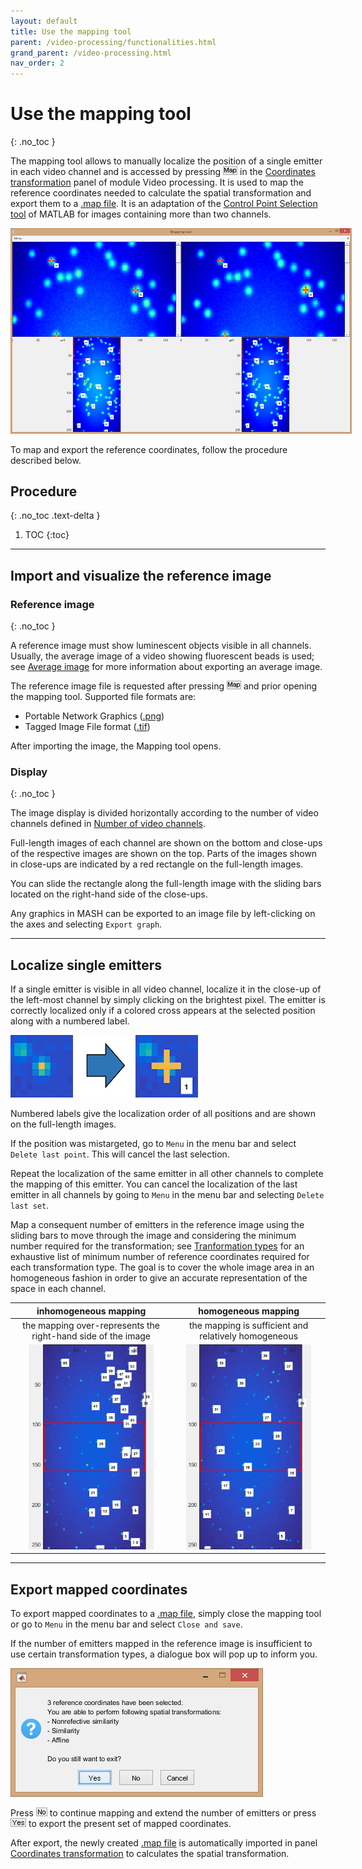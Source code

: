 ```yaml
---
layout: default
title: Use the mapping tool
parent: /video-processing/functionalities.html
grand_parent: /video-processing.html
nav_order: 2
---
```


# Use the mapping tool
{: .no_toc }

The mapping tool allows to manually localize the position of a single emitter in each video channel and is accessed by pressing 
![Map](../../assets/images/gui/VP-but-map.png "Map") in the 
[Coordinates transformation](../panels/panel-molecule-coordinates#coordinates-transformation) panel of module Video processing.
It is used to map the reference coordinates needed to calculate the spatial transformation and export them to a 
[.map file](../../output-files/map-mapped-coordinates.html).
It is an adaptation of the 
[Control Point Selection tool](https://www.mathworks.com/help/images/ref/cpselect.html) of MATLAB for images containing more than two channels.

<a href="../../assets/images/gui/VP-panel-molcoord-transf-maptool.png"><img src="../../assets/images/gui/VP-panel-molcoord-transf-maptool.png" style="max-width: 546px;"/></a>

To map and export the reference coordinates, follow the procedure described below.

## Procedure
{: .no_toc .text-delta }

1. TOC
{:toc}

---

## Import and visualize the reference image

### Reference image
{: .no_toc }

A reference image must show luminescent objects visible in all channels. 
Usually, the average image of a video showing fluorescent beads is used; see 
[Average image](../panels/panel-molecule-coordinates.html#average-image) for more information about exporting an average image. 

The reference image file is requested after pressing 
![Map](../../assets/images/gui/VP-but-map.png "Map") and prior opening the mapping tool.
Supported file formats are:
* Portable Network Graphics (<u>.png</u>)
* Tagged Image File format (<u>.tif</u>)

After importing the image, the Mapping tool opens.


### Display
{: .no_toc }

The image display is divided horizontally according to the number of video channels defined in 
[Number of video channels](../panels/panel-experiment-settings.html#number-of-video-channels).

Full-length images of each channel are shown on the bottom and close-ups of the respective images are shown on the top.
Parts of the images shown in close-ups are indicated by a red rectangle on the full-length images.

You can slide the rectangle along the full-length image with the sliding bars located on the right-hand side of the close-ups.

Any graphics in MASH can be exported to an image file by left-clicking on the axes and selecting `Export graph`.


---

## Localize single emitters

If a single emitter is visible in all video channel, localize it in the close-up of the left-most channel by simply clicking on the brightest pixel.
The emitter is correctly localized only if a colored cross appears at the selected position along with a numbered label.

<img src="../../assets/images/figures/VP-maptool-emitter-localization.png" style="max-width:300px;"/>

Numbered labels give the localization order of all positions and are shown on the full-length images.

If the position was mistargeted, go to `Menu` in the menu bar and select `Delete last point`.
This will cancel the last selection.

Repeat the localization of the same emitter in all other channels to complete the mapping of this emitter.
You can cancel the localization of the last emitter in all channels by going to `Menu` in the menu bar and selecting `Delete last set`.

Map a consequent number of emitters in the reference image using the sliding bars to move through the image and considering the minimum number required for the transformation; see 
[Tranformation types](../panels/panel-molecule-coordinates.html#transformation-types) for an exhaustive list of minimum number of reference coordinates required for each transformation type.
The goal is to cover the whole image area in an homogeneous fashion in order to give an accurate representation of the space in each channel.

| inhomogeneous mapping                                                                                  | homogeneous mapping                                                                                  |
| :----------------------------------------------------------------------------------------------------: | :--------------------------------------------------------------------------------------------------: |
| the mapping over-represents the right-hand side of the image                                           | the mapping is sufficient and relatively homogeneous                                                 |
| <img src="../../assets/images/figures/VP-maptool-inhomogeneous-mapping.png" style="max-width:200px;"/> | <img src="../../assets/images/figures/VP-maptool-homogeneous-mapping.png" style="max-width:200px;"/> |

---

## Export mapped coordinates

To export mapped coordinates to a 
[.map file](../../output-files/map-mapped-coordinates.html), simply close the mapping tool or go to `Menu` in the menu bar and select `Close and save`.

If the number of emitters mapped in the reference image is insufficient to use certain transformation types, a dialogue box will pop up to inform you.

<img src="../../assets/images/gui/VP-panel-molcoord-transf-maptool-msgbox.png" style="max-width:404px;"/>

Press 
![No](../../assets/images/gui/VP-but-no.png "No") to continue mapping and extend the number of emitters or press 
![Yes](../../assets/images/gui/VP-but-yes.png "Yes") to export the present set of mapped coordinates.

After export, the newly created 
[.map file](../../output-files/map-mapped-coordinates.html) is automatically imported in panel
[Coordinates transformation](../panels/panel-molecule-coordinates.html#coordinates-transformation) to calculates the spatial transformation.


